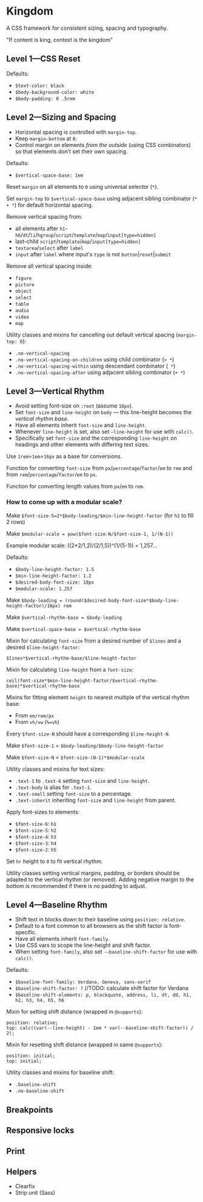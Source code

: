 # Kingdom

A CSS framework for consistent sizing, spacing and typography.

"If content is king, context is the kingdom"


## Level 1—CSS Reset
Defaults:
* `$text-color: black`
* `$body-background-color: white`
* `$body-padding: 0 .5rem`


## Level 2—Sizing and Spacing
- Horizontal spacing is controlled with `margin-top`.
- Keep `margin-bottom` at `0`.
- Control margin on elements *from the outside* (using CSS combinators) so that elements don’t set their own spacing.

Defaults:
* `$vertical-space-base: 1em`

Reset `margin` on all elements to `0` using universal selector (`*`).

Set `margin-top` to `$vertical-space-base` using adjacent sibling combinator (`* + *`) for default horizontal spacing.

Remove vertical spacing from:
* all elements after `h1`-`h6`/`dt`/`li`/`hgroup`/`script`/`template`/`map`/`input[type=hidden]`
* last-child `script`/`template`/`map`/`input[type=hidden]`
* `textarea`/`select` after `label`
* `input` after `label` where input's `type` is not `button`|`reset`|`submit`

Remove all vertical spacing inside:
* `figure`
* `picture`
* `object`
* `select`
* `table`
* `audio`
* `video`
* `map`

Utility classes and mixins for cancelling out default vertical spacing (`margin-top: 0`):
* `.no-vertical-spacing`
* `.no-vertical-spacing-on-children` using child combinator (`> *`)
* `.no-vertical-spacing-within` using descendant combinator (` *`)
* `.no-vertical-spacing-after` using adjacent sibling combinator (`+ *`)


## Level 3—Vertical Rhythm
- Avoid setting font-size on `:root` (assume `16px`).
- Set `font-size` and `line-height` on `body` — this line-height becomes the *vertical rhythm base*.
- Have all elements inherit `font-size` and `line-height`.
- Whenever `line-height` is set, also set `—line-height` for use with `calc()`.
- Specifically set `font-size` and the corresponding `line-height` on headings and other elements with differing text sizes.

Use `1rem`=`1em`=`16px` as a base for conversions.

Function for converting `font-size` from `px`/`percentage`/`factor`/`em` to `rem` and from `rem`/`percentage`/`factor`/`em` to `px`.

Function for converting length values from `px`/`em` to `rem`.

### How to come up with a modular scale?
Make `$font-size-5=2*$body-leading/$min-line-height-factor` (for `h2` to fill 2 rows)

Make `$modular-scale = pow($font-size-N/$font-size-1, 1/(N-1))`

Example modular scale: ((2*2/1,2)/(2/1,5))^(1/(5-1)) = 1,257…

Defaults:
* `$body-line-height-factor: 1.5`
* `$min-line-height-factor: 1.2`
* `$desired-body-font-size: 18px`
* `$modular-scale: 1.257`

Make `$body-leading = (round($desired-body-font-size*$body-line-height-factor)/16px) rem`

Make `$vertical-rhythm-base = $body-leading`

Make `$vertical-space-base = $vertical-rhythm-base`

Mixin for calculating `font-size` from a desired number of `$lines` and a desired `$line-height-factor`:
```
$lines*$vertical-rhythm-base/$line-height-factor
```

Mixin for calculating `line-height` from a `font-size`:
```
ceil(font-size*$min-line-height-factor/$vertical-rhythm-base)*$vertical-rhythm-base`
```

Mixins for fitting element `height` to nearest multiple of the vertical rhythm base:
* From `em/rem/px`
* From `vh/vw` (`%=vh`)

Every `$font-size-N` should have a corresponding `$line-height-N`.

Make `$font-size-1` = `$body-leading/$body-line-height-factor`

Make `$font-size-N` = `$font-size-(N-1)*$modular-scale`

Utility classes and mixins for text sizes:
* `.text-1` to `.text-6` setting `font-size` and `line-height`.
* `.text-body` is alias for `.text-1`.
* `.text-small` setting `font-size` to a percentage.
* `.text-inherit` inheriting `font-size` and `line-height` from parent.

Apply font-sizes to elements:
* `$font-size-6`: `h1`
* `$font-size-5`: `h2`
* `$font-size-4`: `h3`
* `$font-size-3`: `h4`
* `$font-size-2`: `h5`

Set `hr` height to `0` to fit vertical rhythm.

Utility classes setting vertical margins, padding, or borders should be adapted to the vertical rhythm (or removed).
Adding negative margin to the bottom is recommended if there is no padding to adjust.


## Level 4—Baseline Rhythm
- Shift text in blocks down to their baseline using `position: relative`.
- Default to a font common to all browsers as the shift factor is font-specific.
- Have all elements inherit `font-family`.
- Use CSS vars to scope the line-height and shift factor.
- When setting `font-family`, also set `-—baseline-shift-factor` for use with `calc()`.

Defaults:
* `$baseline-font-family: Verdana, Geneva, sans-serif`
* `$baseline-shift-factor: ?` //TODO: calculate shift factor for Verdana
* `$baseline-shift-elements: p, blockquote, address, li, dt, dd, h1, h2, h3, h4, h5, h6`

Mixin for setting shift distance (wrapped in `@supports`):
```
position: relative;
top: calc((var(--line-height) - 1em * var(--baseline-shift-factor)) / 2);
```

Mixin for resetting shift distance (wrapped in same `@supports`):
```
position: initial;
top: initial;
```

Utility classes and mixins for baseline shift:
* `.baseline-shift`
* `.no-baseline-shift`


## Breakpoints


## Responsive locks


## Print


## Helpers
* Clearfix
* Strip unit (Sass)
